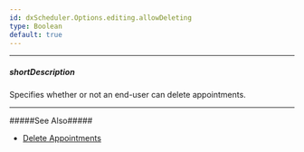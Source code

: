 ```yaml
---
id: dxScheduler.Options.editing.allowDeleting
type: Boolean
default: true
---
```

---
##### shortDescription
Specifies whether or not an end-user can delete appointments.

---
#####See Also#####
- [Delete Appointments](/Documentation/Guide/Widgets/Scheduler/Appointments/Delete_Appointments/)